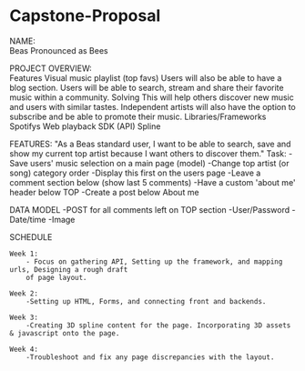 # Capstone-Proposal

NAME:  
Beas 
Pronounced as Bees


PROJECT OVERVIEW: </br>
	Features
		Visual music playlist (top favs) 
		Users will also be able to have a blog section.
		Users will be able to search, stream and share their favorite
		music within a community.
	Solving
		This will help others discover new music and users with similar tastes.
		Independent artists will also have the option to subscribe and 
		be able to promote their music.
	Libraries/Frameworks
		Spotifys Web playback SDK (API)
		Spline 

FEATURES:
		"As a Beas standard user, I want to be able to search, save and show my current top artist 					because I want others to discover them."
	Task: 
		-Save users' music selection on a main page (model)
		-Change top artist (or song) category order 
		-Display this first on the users page 
		-Leave a comment section below (show last 5 comments)
		-Have a custom 'about me' header below TOP
		-Create a post below About me 
		


DATA MODEL
		-POST for all comments left on TOP section
		-User/Password
		-Date/time
		-Image
		
SCHEDULE 
	
	Week 1:
		- Focus on gathering API, Setting up the framework, and mapping urls, Designing a rough draft
		of page layout. 

	Week 2:
		-Setting up HTML, Forms, and connecting front and backends. 

	Week 3: 
		-Creating 3D spline content for the page. Incorporating 3D assets & javascript onto the page.

	Week 4:
		-Troubleshoot and fix any page discrepancies with the layout.
  






 




